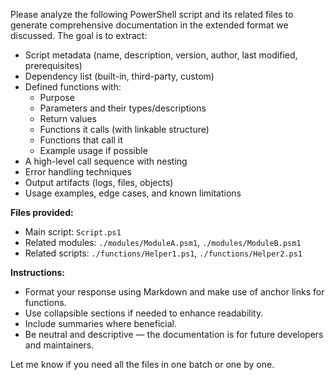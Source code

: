Please analyze the following PowerShell script and its related files to generate comprehensive documentation in the extended format we discussed. The goal is to extract:

- Script metadata (name, description, version, author, last modified, prerequisites)
- Dependency list (built-in, third-party, custom)
- Defined functions with:
  - Purpose
  - Parameters and their types/descriptions
  - Return values
  - Functions it calls (with linkable structure)
  - Functions that call it
  - Example usage if possible
- A high-level call sequence with nesting
- Error handling techniques
- Output artifacts (logs, files, objects)
- Usage examples, edge cases, and known limitations

**Files provided:**
- Main script: `Script.ps1`
- Related modules: `./modules/ModuleA.psm1`, `./modules/ModuleB.psm1`
- Related scripts: `./functions/Helper1.ps1`, `./functions/Helper2.ps1`

**Instructions:**
- Format your response using Markdown and make use of anchor links for functions.
- Use collapsible sections if needed to enhance readability.
- Include summaries where beneficial.
- Be neutral and descriptive — the documentation is for future developers and maintainers.

Let me know if you need all the files in one batch or one by one.